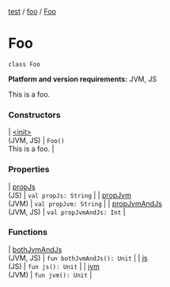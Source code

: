 [test](test/index) / [foo](test/foo/index) / [Foo](test/foo/-foo/index)

# Foo

`class Foo`

**Platform and version requirements:** JVM, JS

This is a foo.

### Constructors

| [&lt;init&gt;](test/foo/-foo/-init-)<br>(JVM, JS) | `Foo()`<br>This is a foo. |

### Properties

| [propJs](test/foo/-foo/prop-js)<br>(JS) | `val propJs: String` |
| [propJvm](test/foo/-foo/prop-jvm)<br>(JVM) | `val propJvm: String` |
| [propJvmAndJs](test/foo/-foo/prop-jvm-and-js)<br>(JVM, JS) | `val propJvmAndJs: Int` |

### Functions

| [bothJvmAndJs](test/foo/-foo/both-jvm-and-js)<br>(JVM, JS) | `fun bothJvmAndJs(): Unit` |
| [js](test/foo/-foo/js)<br>(JS) | `fun js(): Unit` |
| [jvm](test/foo/-foo/jvm)<br>(JVM) | `fun jvm(): Unit` |

